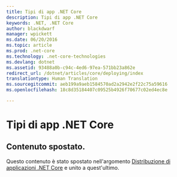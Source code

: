 ```yaml
---
title: Tipi di app .NET Core
description: Tipi di app .NET Core
keywords: .NET, .NET Core
author: blackdwarf
manager: wpickett
ms.date: 06/20/2016
ms.topic: article
ms.prod: .net-core
ms.technology: .net-core-technologies
ms.devlang: dotnet
ms.assetid: 93488a0b-c94c-4ed6-97ea-571bb23a862e
redirect_url: /dotnet/articles/core/deploying/index
translationtype: Human Translation
ms.sourcegitcommit: aeb199a9aeb1584570ad2a2942e2f22c75a59616
ms.openlocfilehash: 18c8d35184407c09525b4926f70677c02ed4ec8e

---
```


# <a name="net-core-app-types"></a>Tipi di app .NET Core

## <a name="content-moved"></a>Contenuto spostato.
Questo contenuto è stato spostato nell'argomento [Distribuzione di applicazioni .NET Core](deploying/index.md) e unito a quest'ultimo. 



<!--HONumber=Nov16_HO1-->


